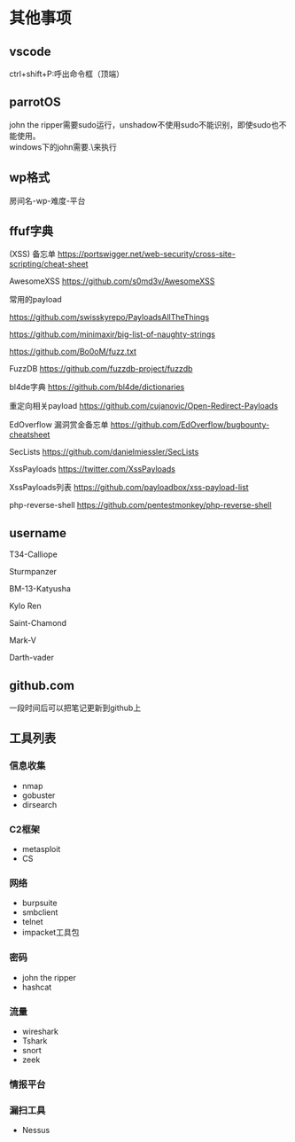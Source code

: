 # 其他事项

## vscode
ctrl+shift+P:呼出命令框（顶端）

## parrotOS

john the ripper需要sudo运行，unshadow不使用sudo不能识别，即使sudo也不能使用。  
windows下的john需要.\来执行

## wp格式
房间名-wp-难度-平台

## ffuf字典

(XSS) 备忘单
https://portswigger.net/web-security/cross-site-scripting/cheat-sheet

AwesomeXSS
https://github.com/s0md3v/AwesomeXSS

常用的payload

https://github.com/swisskyrepo/PayloadsAllTheThings

https://github.com/minimaxir/big-list-of-naughty-strings

https://github.com/Bo0oM/fuzz.txt

FuzzDB
https://github.com/fuzzdb-project/fuzzdb

bl4de字典
https://github.com/bl4de/dictionaries

重定向相关payload
https://github.com/cujanovic/Open-Redirect-Payloads

EdOverflow 漏洞赏金备忘单
https://github.com/EdOverflow/bugbounty-cheatsheet

SecLists
https://github.com/danielmiessler/SecLists

XssPayloads
https://twitter.com/XssPayloads

XssPayloads列表
https://github.com/payloadbox/xss-payload-list

php-reverse-shell
https://github.com/pentestmonkey/php-reverse-shell

## username

T34-Calliope

Sturmpanzer

BM-13-Katyusha

Kylo Ren

Saint-Chamond

Mark-V

Darth-vader

## github.com

一段时间后可以把笔记更新到github上

## 工具列表

### 信息收集

- nmap
- gobuster
- dirsearch

### C2框架

- metasploit
- CS


### 网络

- burpsuite
- smbclient
- telnet
- impacket工具包


### 密码

- john the ripper
- hashcat

### 流量

- wireshark
- Tshark
- snort
- zeek


### 情报平台


### 漏扫工具

- Nessus

### 

